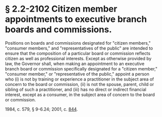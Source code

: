 # § 2.2-2102 Citizen member appointments to executive branch boards and commissions.

<p>Positions on boards and commissions designated for "citizen members," "consumer members," and "representatives of the public" are intended to ensure that the composition of a particular board or commission reflects citizen as well as professional interests. Except as otherwise provided by law, the Governor shall, when making an appointment to an executive branch board or commission specifically designated for a "citizen member," "consumer member," or "representative of the public," appoint a person who (i) is not by training or experience a practitioner in the subject area of concern to the board or commission, (ii) is not the spouse, parent, child or sibling of such a practitioner, and (iii) has no direct or indirect financial interest, except as a consumer, in the subject area of concern to the board or commission.</p><p>1984, c. 579, § 9-6.24; 2001, c. <a href='http://lis.virginia.gov/cgi-bin/legp604.exe?011+ful+CHAP0844'>844</a>.</p>
